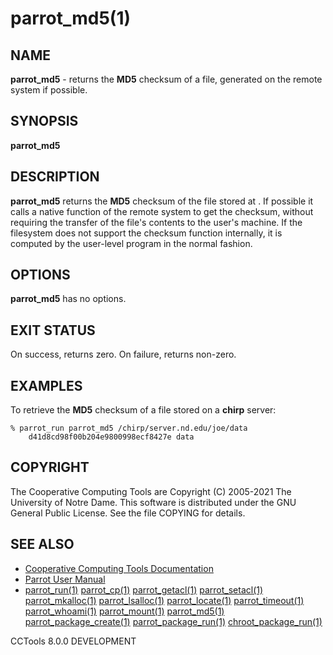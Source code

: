 






















# parrot_md5(1)

## NAME
**parrot_md5** - returns the **MD5** checksum of a file, generated on the remote system if possible.

## SYNOPSIS
****parrot_md5 <path>****

## DESCRIPTION

**parrot_md5** returns the **MD5** checksum of the file stored at <path>.  If possible
it calls a native function of the remote system to get the checksum, without requiring the transfer
of the file's contents to the user's machine.
If the filesystem does not support the checksum function internally,
it is computed by the user-level program in the normal fashion.

## OPTIONS
**parrot_md5** has no options.

## EXIT STATUS
On success, returns zero.  On failure, returns non-zero.

## EXAMPLES

To retrieve the **MD5** checksum of a file stored on a **chirp** server:

```
% parrot_run parrot_md5 /chirp/server.nd.edu/joe/data
	d41d8cd98f00b204e9800998ecf8427e data
```


## COPYRIGHT

The Cooperative Computing Tools are Copyright (C) 2005-2021 The University of Notre Dame.  This software is distributed under the GNU General Public License.  See the file COPYING for details.

## SEE ALSO


- [Cooperative Computing Tools Documentation]("../index.html")
- [Parrot User Manual]("../parrot.html")
- [parrot_run(1)](parrot_run.md) [parrot_cp(1)](parrot_cp.md) [parrot_getacl(1)](parrot_getacl.md)  [parrot_setacl(1)](parrot_setacl.md)  [parrot_mkalloc(1)](parrot_mkalloc.md)  [parrot_lsalloc(1)](parrot_lsalloc.md)  [parrot_locate(1)](parrot_locate.md)  [parrot_timeout(1)](parrot_timeout.md)  [parrot_whoami(1)](parrot_whoami.md)  [parrot_mount(1)](parrot_mount.md)  [parrot_md5(1)](parrot_md5.md)  [parrot_package_create(1)](parrot_package_create.md)  [parrot_package_run(1)](parrot_package_run.md)  [chroot_package_run(1)](chroot_package_run.md)


CCTools 8.0.0 DEVELOPMENT
